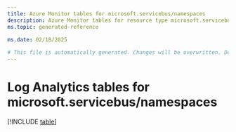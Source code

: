 ```yaml
---
title: Azure Monitor tables for microsoft.servicebus/namespaces
description: Azure Monitor tables for resource type microsoft.servicebus/namespaces
ms.topic: generated-reference
   
ms.date: 02/18/2025

# This file is automatically generated. Changes will be overwritten. Do not change this file directly.
---
```


# Log Analytics tables for microsoft.servicebus/namespaces  

[!INCLUDE [table](~/reusable-content/ce-skilling/azure/includes/azure-monitor/reference/tables/microsoft-servicebus_namespaces-include.md)]

